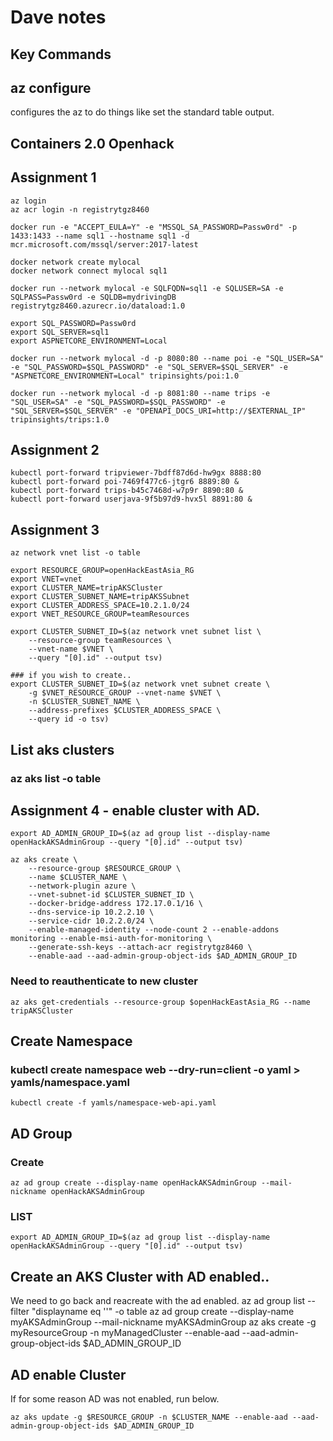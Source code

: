 # Dave notes

## Key Commands
## az configure
configures the az to do things like set the standard table output.

## Containers 2.0 Openhack
## Assignment 1
```
az login
az acr login -n registrytgz8460

docker run -e "ACCEPT_EULA=Y" -e "MSSQL_SA_PASSWORD=Passw0rd" -p 1433:1433 --name sql1 --hostname sql1 -d mcr.microsoft.com/mssql/server:2017-latest

docker network create mylocal
docker network connect mylocal sql1

docker run --network mylocal -e SQLFQDN=sql1 -e SQLUSER=SA -e SQLPASS=Passw0rd -e SQLDB=mydrivingDB registrytgz8460.azurecr.io/dataload:1.0

export SQL_PASSWORD=Passw0rd
export SQL_SERVER=sql1
export ASPNETCORE_ENVIRONMENT=Local

docker run --network mylocal -d -p 8080:80 --name poi -e "SQL_USER=SA" -e "SQL_PASSWORD=$SQL_PASSWORD" -e "SQL_SERVER=$SQL_SERVER" -e "ASPNETCORE_ENVIRONMENT=Local" tripinsights/poi:1.0

docker run --network mylocal -d -p 8081:80 --name trips -e "SQL_USER=SA" -e "SQL_PASSWORD=$SQL_PASSWORD" -e "SQL_SERVER=$SQL_SERVER" -e "OPENAPI_DOCS_URI=http://$EXTERNAL_IP" tripinsights/trips:1.0
```
## Assignment 2
```
kubectl port-forward tripviewer-7bdff87d6d-hw9gx 8888:80
kubectl port-forward poi-7469f477c6-jtgr6 8889:80 &
kubectl port-forward trips-b45c7468d-w7p9r 8890:80 &
kubectl port-forward userjava-9f5b97d9-hvx5l 8891:80 &
```
## Assignment 3
```
az network vnet list -o table

export RESOURCE_GROUP=openHackEastAsia_RG
export VNET=vnet
export CLUSTER_NAME=tripAKSCluster
export CLUSTER_SUBNET_NAME=tripAKSSubnet
export CLUSTER_ADDRESS_SPACE=10.2.1.0/24
export VNET_RESOURCE_GROUP=teamResources

export CLUSTER_SUBNET_ID=$(az network vnet subnet list \
    --resource-group teamResources \
    --vnet-name $VNET \
    --query "[0].id" --output tsv)

### if you wish to create..
export CLUSTER_SUBNET_ID=$(az network vnet subnet create \
    -g $VNET_RESOURCE_GROUP --vnet-name $VNET \
    -n $CLUSTER_SUBNET_NAME \
    --address-prefixes $CLUSTER_ADDRESS_SPACE \
    --query id -o tsv)
```
## List aks clusters
### az aks list -o table

## Assignment 4 - enable cluster with AD.

```
export AD_ADMIN_GROUP_ID=$(az ad group list --display-name openHackAKSAdminGroup --query "[0].id" --output tsv)

az aks create \
    --resource-group $RESOURCE_GROUP \
    --name $CLUSTER_NAME \
    --network-plugin azure \
    --vnet-subnet-id $CLUSTER_SUBNET_ID \
    --docker-bridge-address 172.17.0.1/16 \
    --dns-service-ip 10.2.2.10 \
    --service-cidr 10.2.2.0/24 \
    --enable-managed-identity --node-count 2 --enable-addons monitoring --enable-msi-auth-for-monitoring \
    --generate-ssh-keys --attach-acr registrytgz8460 \
    --enable-aad --aad-admin-group-object-ids $AD_ADMIN_GROUP_ID
```

### Need to reauthenticate to new cluster
```
az aks get-credentials --resource-group $openHackEastAsia_RG --name tripAKSCluster
```

## Create Namespace
### kubectl create namespace web --dry-run=client -o yaml > yamls/namespace.yaml
```kubectl create -f yamls/namespace-web-api.yaml ```

## AD Group
### Create
```az ad group create --display-name openHackAKSAdminGroup --mail-nickname openHackAKSAdminGroup```
### LIST
```
export AD_ADMIN_GROUP_ID=$(az ad group list --display-name openHackAKSAdminGroup --query "[0].id" --output tsv)
```

## Create an AKS Cluster with AD enabled.. 
We need to go back and reacreate with the ad enabled.
az ad group list --filter "displayname eq '<group-name>'" -o table
az ad group create --display-name myAKSAdminGroup --mail-nickname myAKSAdminGroup
az aks create -g myResourceGroup -n myManagedCluster --enable-aad --aad-admin-group-object-ids $AD_ADMIN_GROUP_ID


## AD enable Cluster 
If for some reason AD was not enabled, run below.
```
az aks update -g $RESOURCE_GROUP -n $CLUSTER_NAME --enable-aad --aad-admin-group-object-ids $AD_ADMIN_GROUP_ID
```